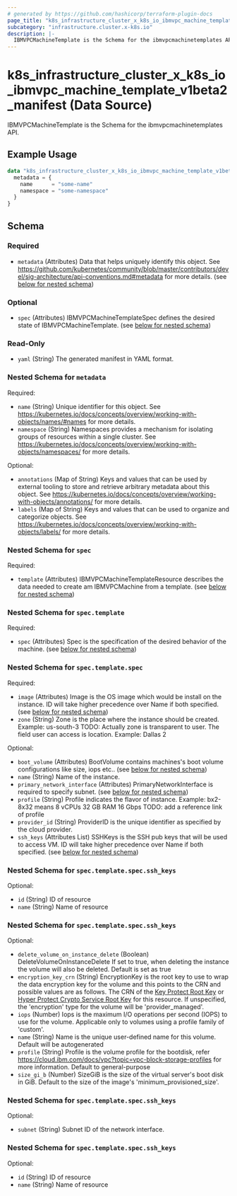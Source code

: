 ```yaml
---
# generated by https://github.com/hashicorp/terraform-plugin-docs
page_title: "k8s_infrastructure_cluster_x_k8s_io_ibmvpc_machine_template_v1beta2_manifest Data Source - terraform-provider-k8s"
subcategory: "infrastructure.cluster.x-k8s.io"
description: |-
  IBMVPCMachineTemplate is the Schema for the ibmvpcmachinetemplates API.
---
```


# k8s_infrastructure_cluster_x_k8s_io_ibmvpc_machine_template_v1beta2_manifest (Data Source)

IBMVPCMachineTemplate is the Schema for the ibmvpcmachinetemplates API.

## Example Usage

```terraform
data "k8s_infrastructure_cluster_x_k8s_io_ibmvpc_machine_template_v1beta2_manifest" "example" {
  metadata = {
    name      = "some-name"
    namespace = "some-namespace"
  }
}
```

<!-- schema generated by tfplugindocs -->
## Schema

### Required

- `metadata` (Attributes) Data that helps uniquely identify this object. See https://github.com/kubernetes/community/blob/master/contributors/devel/sig-architecture/api-conventions.md#metadata for more details. (see [below for nested schema](#nestedatt--metadata))

### Optional

- `spec` (Attributes) IBMVPCMachineTemplateSpec defines the desired state of IBMVPCMachineTemplate. (see [below for nested schema](#nestedatt--spec))

### Read-Only

- `yaml` (String) The generated manifest in YAML format.

<a id="nestedatt--metadata"></a>
### Nested Schema for `metadata`

Required:

- `name` (String) Unique identifier for this object. See https://kubernetes.io/docs/concepts/overview/working-with-objects/names/#names for more details.
- `namespace` (String) Namespaces provides a mechanism for isolating groups of resources within a single cluster. See https://kubernetes.io/docs/concepts/overview/working-with-objects/namespaces/ for more details.

Optional:

- `annotations` (Map of String) Keys and values that can be used by external tooling to store and retrieve arbitrary metadata about this object. See https://kubernetes.io/docs/concepts/overview/working-with-objects/annotations/ for more details.
- `labels` (Map of String) Keys and values that can be used to organize and categorize objects. See https://kubernetes.io/docs/concepts/overview/working-with-objects/labels/ for more details.


<a id="nestedatt--spec"></a>
### Nested Schema for `spec`

Required:

- `template` (Attributes) IBMVPCMachineTemplateResource describes the data needed to create am IBMVPCMachine from a template. (see [below for nested schema](#nestedatt--spec--template))

<a id="nestedatt--spec--template"></a>
### Nested Schema for `spec.template`

Required:

- `spec` (Attributes) Spec is the specification of the desired behavior of the machine. (see [below for nested schema](#nestedatt--spec--template--spec))

<a id="nestedatt--spec--template--spec"></a>
### Nested Schema for `spec.template.spec`

Required:

- `image` (Attributes) Image is the OS image which would be install on the instance. ID will take higher precedence over Name if both specified. (see [below for nested schema](#nestedatt--spec--template--spec--image))
- `zone` (String) Zone is the place where the instance should be created. Example: us-south-3 TODO: Actually zone is transparent to user. The field user can access is location. Example: Dallas 2

Optional:

- `boot_volume` (Attributes) BootVolume contains machines's boot volume configurations like size, iops etc.. (see [below for nested schema](#nestedatt--spec--template--spec--boot_volume))
- `name` (String) Name of the instance.
- `primary_network_interface` (Attributes) PrimaryNetworkInterface is required to specify subnet. (see [below for nested schema](#nestedatt--spec--template--spec--primary_network_interface))
- `profile` (String) Profile indicates the flavor of instance. Example: bx2-8x32	means 8 vCPUs	32 GB RAM	16 Gbps TODO: add a reference link of profile
- `provider_id` (String) ProviderID is the unique identifier as specified by the cloud provider.
- `ssh_keys` (Attributes List) SSHKeys is the SSH pub keys that will be used to access VM. ID will take higher precedence over Name if both specified. (see [below for nested schema](#nestedatt--spec--template--spec--ssh_keys))

<a id="nestedatt--spec--template--spec--image"></a>
### Nested Schema for `spec.template.spec.ssh_keys`

Optional:

- `id` (String) ID of resource
- `name` (String) Name of resource


<a id="nestedatt--spec--template--spec--boot_volume"></a>
### Nested Schema for `spec.template.spec.ssh_keys`

Optional:

- `delete_volume_on_instance_delete` (Boolean) DeleteVolumeOnInstanceDelete If set to true, when deleting the instance the volume will also be deleted. Default is set as true
- `encryption_key_crn` (String) EncryptionKey is the root key to use to wrap the data encryption key for the volume and this points to the CRN and possible values are as follows. The CRN of the [Key Protect Root Key](https://cloud.ibm.com/docs/key-protect?topic=key-protect-getting-started-tutorial) or [Hyper Protect Crypto Service Root Key](https://cloud.ibm.com/docs/hs-crypto?topic=hs-crypto-get-started) for this resource. If unspecified, the 'encryption' type for the volume will be 'provider_managed'.
- `iops` (Number) Iops is the maximum I/O operations per second (IOPS) to use for the volume. Applicable only to volumes using a profile family of 'custom'.
- `name` (String) Name is the unique user-defined name for this volume. Default will be autogenerated
- `profile` (String) Profile is the volume profile for the bootdisk, refer https://cloud.ibm.com/docs/vpc?topic=vpc-block-storage-profiles for more information. Default to general-purpose
- `size_gi_b` (Number) SizeGiB is the size of the virtual server's boot disk in GiB. Default to the size of the image's 'minimum_provisioned_size'.


<a id="nestedatt--spec--template--spec--primary_network_interface"></a>
### Nested Schema for `spec.template.spec.ssh_keys`

Optional:

- `subnet` (String) Subnet ID of the network interface.


<a id="nestedatt--spec--template--spec--ssh_keys"></a>
### Nested Schema for `spec.template.spec.ssh_keys`

Optional:

- `id` (String) ID of resource
- `name` (String) Name of resource
